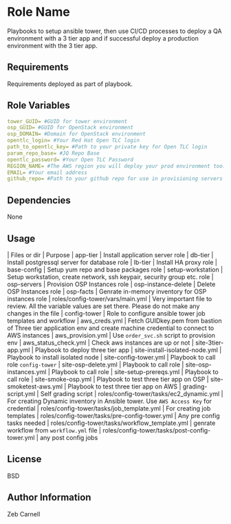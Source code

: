 Role Name
=========

Playbooks to setup ansible tower, then use CI/CD processes to deploy a QA environment with a 3 tier app and if successful deploy a production environment with the 3 tier app.

Requirements
------------

Requirements deployed as part of playbook.


Role Variables
--------------

```yaml
tower_GUID= #GUID for tower environment
osp_GUID= #GUID for OpenStack environment
osp_DOMAIN= #Domain for OpenStack environment
opentlc_login= #Your Red Hat Open TLC login
path_to_opentlc_key= #Path to your private key for Open TLC login
param_repo_base= #JQ Repo Base
opentlc_password= #Your Open TLC Password 
REGION_NAME= #The AWS region you will deploy your prod environment too. I.E: us-east-1
EMAIL= #Your email address
github_repo= #Path to your github repo for use in provisioning servers and apps
```


Dependencies
------------

None


Usage
----------------

| Files or dir | Purpose
| app-tier | Install application server role
| db-tier  | Install postgressql server for database role
| lb-tier  | Install HA proxy role
| base-config | Setup yum repo and base packages role
| setup-workstation | Setup workstation, create network, ssh keypair, security group etc. role 
| osp-servers | Provision OSP Instances role
| osp-instance-delete | Delete OSP Instances role
| osp-facts | Genrate in-memory inventory for OSP instances role
| roles/config-tower/vars/main.yml | Very important file to review. All the variable values are set there. Please do not make any changes in the file
| config-tower | Role to configure ansible tower job templates and workflow
| aws_creds.yml | Fetch GUIDkey.pem from bastion of Three tier application env and create machine credential to connect to AWS instances
| aws_provision.yml | Use `order_svc.sh` script to provision env
| aws_status_check.yml | Check aws instances are up or not
| site-3tier-app.yml | Playbook to deploy three tier app
| site-install-isolated-node.yml | Playbook to install isolated node
| site-config-tower.yml | Playbook to call role `config-tower`
| site-osp-delete.yml | Playbook to call role
| site-osp-instances.yml | Playbook to call role
| site-setup-prereqs.yml | Playbook to call role
| site-smoke-osp.yml | Playbook to test three tier app on OSP
| site-smoketest-aws.yml | Playbook to test three tier app on AWS
| grading-script.yml | Self grading script
| roles/config-tower/tasks/ec2_dynamic.yml | For creating Dynamic inventory in Ansible tower. Use `AWS Access Key` for credential
| roles/config-tower/tasks/job_template.yml | For creating job templates
| roles/config-tower/tasks/pre-config-tower.yml | Any pre config tasks needed
| roles/config-tower/tasks/workflow_template.yml | genrate workflow from `workflow.yml` file
| roles/config-tower/tasks/post-config-tower.yml | any post config jobs


License
-------

BSD

Author Information
------------------

Zeb Carnell
